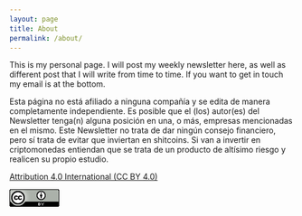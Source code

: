 ```yaml
---
layout: page
title: About
permalink: /about/
---
```


This is my personal page. I will post my weekly newsletter here, as well as different post that I will write from time to time. If you want to get in touch my email is at the bottom.

Esta página no está afiliado a ninguna compañía y se edita de manera completamente independiente. Es posible que el (los) autor(es) del Newsletter tenga(n) alguna posición en una, o más, empresas mencionadas en el mismo. Este Newsletter no trata de dar ningún consejo financiero, pero sí trata de evitar que inviertan en shitcoins. Si van a invertir en criptomonedas entiendan que se trata de un producto de altísimo riesgo y realicen su propio estudio.

[Attribution 4.0 International (CC BY 4.0)](https://creativecommons.org/licenses/by/4.0/)

![CCBY](/../images/CCBY.png)


[jekyll-organization]: https://github.com/jekyll
